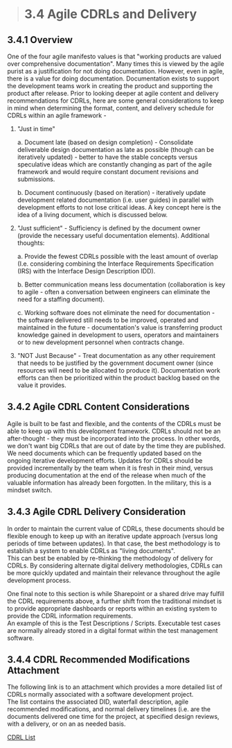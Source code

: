 > # **3.4** Agile CDRLs and Delivery

## 3.4.1 Overview

One of the four agile manifesto values is that "working products are valued over comprehensive documentation". Many times this is viewed
by the agile purist as a justification for not doing documentation. However, even in agile, there is a value for doing documentation. Documentation
exists to support the development teams work in creating the product and supporting the product after release. Prior to looking deeper at agile
content and delivery recommendations for CDRLs, here are some general considerations to keep in mind when determining the format, content, and delivery
schedule for CDRLs within an agile framework -

1.  "Just in time"

    a. Document late (based on design completion) - Consolidate deliverable design documentation as late as possible (though can be iteratively updated) - better to have the stable concepts versus speculative ideas which are constantly changing as part of the agile framework and would require constant document revisions and submissions.

    b. Document continuously (based on iteration) - iteratively update development related documentation (i.e. user guides) in parallel with development efforts to not lose critical ideas.   A key concept here is the idea of a living document, which is discussed below.

2.  "Just sufficient" - Sufficiency is defined by the document owner (provide the necessary useful documentation elements). Additional thoughts:

    a. Provide the fewest CDRLs possible with the least amount of overlap (I.e. considering combining the Interface Requirements Specification (IRS) with the Interface Design Description IDD).

    b. Better communication means less documentation (collaboration is key to agile - often a conversation between engineers can eliminate the need for a staffing document).

    c. Working software does not eliminate the need for documentation - the software delivered still needs to be improved, operated and maintained in the future - documentation's value is transferring product knowledge gained in development to users, operators and maintainers or to new development personnel when contracts change.

3.  "NOT Just Because" - Treat documentation as any other requirement that needs to be justified by the government document owner (since resources will need to be allocated to produce it). Documentation work efforts can then be prioritized within the product backlog based on the value it provides.

## 3.4.2 Agile CDRL Content Considerations

Agile is built to be fast and flexible, and the contents of the CDRLs must be able to keep up with this development framework. CDRLs should not
be an after-thought - they must be incorporated into the process. In other words, we don't want big CDRLs that are out of date by the time they
are published. We need documents which can be frequently updated based on the ongoing iterative development efforts. Updates for CDRLs should be
provided incrementally by the team when it is fresh in their mind, versus producing documentation at the end of the release when much of the valuable
information has already been forgotten. In the military, this is a mindset switch.

## 3.4.3 Agile CDRL Delivery Consideration

In order to maintain the current value of CDRLs, these documents should be flexible enough to keep up with an iterative update approach
(versus long periods of time between updates). In that case, the best methodology is to establish a system to enable CDRLs as "living documents".  
This can best be enabled by re-thinking the methodology of delivery for CDRLs. By considering alternate digital delivery methodologies, CDRLs can be
more quickly updated and maintain their relevance throughout the agile development process.

One final note to this section is while Sharepoint or a shared drive may fulfill the CDRL requirements above, a further shift from the
traditional mindset is to provide appropriate dashboards or reports within an existing system to provide the CDRL information requirements.  
An example of this is the Test Descriptions / Scripts. Executable test cases are normally already stored in a digital format within the test management software.

## 3.4.4 CDRL Recommended Modifications Attachment

The following link is to an attachment which provides a more detailed list of CDRLs normally associated with a software development project.  
The list contains the associated DID, waterfall description, agile recommended modifications, and normal delivery timelines
(i.e. are the documents delivered one time for the project, at specified design reviews, with a delivery, or on an as needed basis.

[CDRL List](11-1-appendix-f.md)